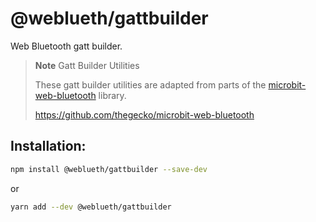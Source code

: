 # @weblueth/gattbuilder

Web Bluetooth gatt builder.

> **Note** Gatt Builder Utilities
> 
> These gatt builder utilities are adapted from parts of the [microbit-web-bluetooth](https://github.com/thegecko/microbit-web-bluetooth) library.
> 
> https://github.com/thegecko/microbit-web-bluetooth
> 

## Installation:

```bash
npm install @weblueth/gattbuilder --save-dev
```

or

```bash
yarn add --dev @weblueth/gattbuilder
```
